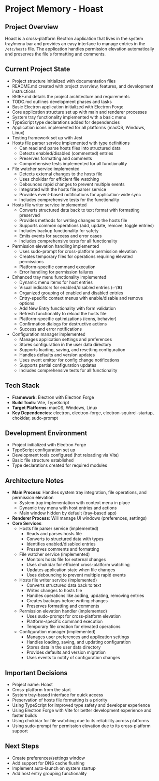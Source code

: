 # Project Memory - Hoast

## Project Overview
Hoast is a cross-platform Electron application that lives in the system tray/menu bar and provides an easy interface to manage entries in the `/etc/hosts` file. The application handles permission elevation automatically and preserves the file's formatting and comments.

## Current Project State
- Project structure initialized with documentation files
- README.md created with project overview, features, and development instructions
- BRIEF.md details the project architecture and requirements
- TODO.md outlines development phases and tasks
- Basic Electron application initialized with Electron Forge
- Core application structure set up with main and renderer processes
- System tray functionality implemented with a basic menu
- TypeScript type declarations added for dependencies
- Application icons implemented for all platforms (macOS, Windows, Linux)
- Testing framework set up with Jest
- Hosts file parser service implemented with type definitions
  - Can read and parse hosts files into structured data
  - Detects enabled/disabled (commented) entries
  - Preserves formatting and comments
  - Comprehensive tests implemented for all functionality
- File watcher service implemented
  - Detects external changes to the hosts file
  - Uses chokidar for efficient file watching
  - Debounces rapid changes to prevent multiple events
  - Integrated with the hosts file parser service
  - Provides event-based notifications for application-wide sync
  - Includes comprehensive tests for the functionality
- Hosts file writer service implemented
  - Converts structured data back to text format with formatting preserved
  - Provides methods for writing changes to the hosts file
  - Supports common operations (add, update, remove, toggle entries)
  - Includes backup functionality for safety
  - Emits events for success and error cases
  - Includes comprehensive tests for all functionality
- Permission elevation handling implemented
  - Uses sudo-prompt for cross-platform permission elevation
  - Creates temporary files for operations requiring elevated permissions
  - Platform-specific command execution
  - Error handling for permission failures
- Enhanced tray menu functionality implemented
  - Dynamic menu items for host entries
  - Visual indicators for enabled/disabled entries (✅/❌)
  - Organized grouping of enabled and disabled entries
  - Entry-specific context menus with enable/disable and remove options
  - Add New Entry functionality with form validation
  - Refresh functionality to reload the hosts file
  - Platform-specific optimizations (icons, behavior)
  - Confirmation dialogs for destructive actions
  - Success and error notifications
- Configuration manager implemented
  - Manages application settings and preferences
  - Stores configuration in the user data directory
  - Supports loading, saving, and resetting configuration
  - Handles defaults and version updates
  - Uses event emitter for config change notifications
  - Supports partial configuration updates
  - Includes comprehensive tests for all functionality

## Tech Stack
- **Framework**: Electron with Electron Forge
- **Build Tools**: Vite, TypeScript
- **Target Platforms**: macOS, Windows, Linux
- **Key Dependencies**: electron, electron-forge, electron-squirrel-startup, chokidar, sudo-prompt

## Development Environment
- Project initialized with Electron Forge
- TypeScript configuration set up
- Development tools configured (hot reloading via Vite)
- Basic file structure established
- Type declarations created for required modules

## Architecture Notes
- **Main Process**: Handles system tray integration, file operations, and permission elevation
  - System tray implementation with context menu in place
  - Dynamic tray menu with host entries and actions
  - Main window hidden by default (tray-based app)
- **Renderer Process**: Will manage UI windows (preferences, settings)
- **Core Services**:
  - Hosts file parser service (implemented)
    - Reads and parses hosts file
    - Converts to structured data with types
    - Identifies enabled/disabled entries
    - Preserves comments and formatting
  - File watcher service (implemented)
    - Monitors hosts file for external changes
    - Uses chokidar for efficient cross-platform watching
    - Updates application state when file changes
    - Uses debouncing to prevent multiple rapid events
  - Hosts file writer service (implemented)
    - Converts structured data back to text
    - Writes changes to hosts file
    - Handles operations like adding, updating, removing entries
    - Creates backups before writing changes
    - Preserves formatting and comments
  - Permission elevation handler (implemented)
    - Uses sudo-prompt for cross-platform elevation
    - Platform-specific command execution
    - Temporary file creation for elevated operations
  - Configuration manager (implemented)
    - Manages user preferences and application settings
    - Handles loading, saving, and updating configuration
    - Stores data in the user data directory
    - Provides defaults and version migration
    - Uses events to notify of configuration changes

## Important Decisions
- Project name: Hoast
- Cross-platform from the start
- System tray-based interface for quick access
- Preservation of hosts file formatting is a priority
- Using TypeScript for improved type safety and developer experience
- Using Electron Forge with Vite for better development experience and faster builds
- Using chokidar for file watching due to its reliability across platforms
- Using sudo-prompt for permission elevation due to its cross-platform support

## Next Steps
- Create preferences/settings window
- Add support for DNS cache flushing
- Implement auto-launch on system startup
- Add host entry grouping functionality